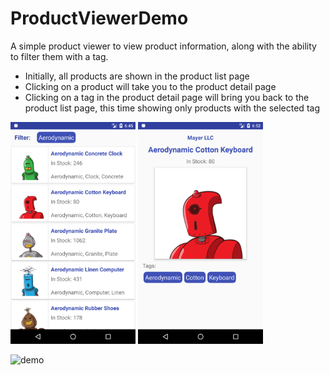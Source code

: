 # ProductViewerDemo

A simple product viewer to view product information, along with the ability to filter them with a tag.

- Initially, all products are shown in the product list page
- Clicking on a product will take you to the product detail page
- Clicking on a tag in the product detail page will bring you back to the product list page, this time showing only products with the selected tag 

<img src="jz_product_list_page.png" alt="product_list_page" width="200"/> <img src="jz_tag_list_page.png" alt="product_detail_page" width="200"/>

<img src="productviewerdemo.gif" alt="demo" width="250"/>
